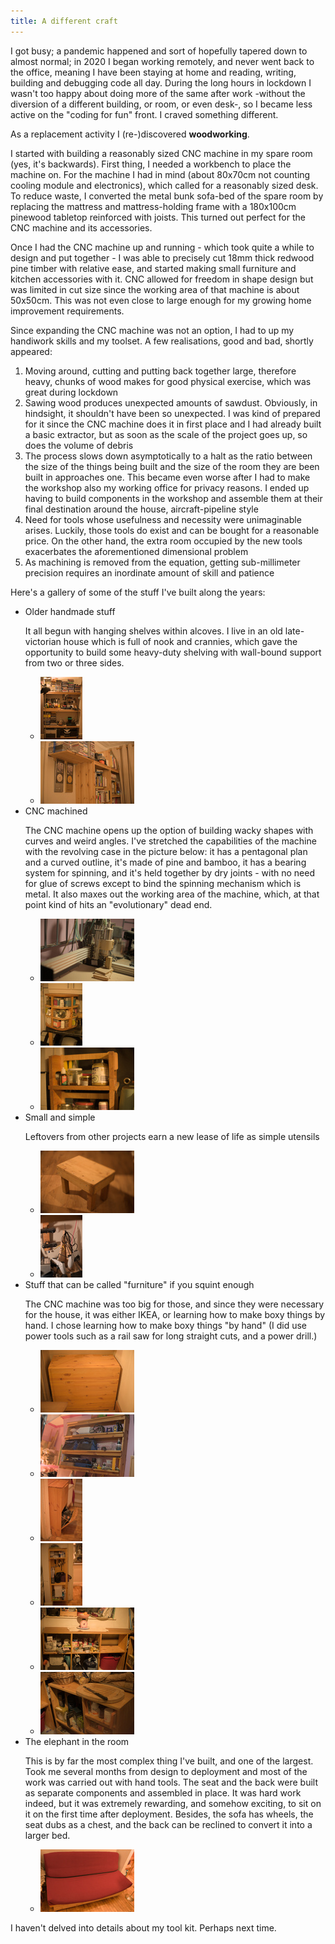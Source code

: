 ```yaml
---
title: A different craft
---
```


I got busy; a pandemic happened and sort of hopefully tapered down to almost normal; in 2020 I began working remotely,
and never went back to the office, meaning I have been staying at home and reading, writing, building and debugging code
all day. During the long hours in lockdown I wasn't too happy about doing more of the same after work -without the
diversion of a different building, or room, or even desk-, so I became less active on the "coding for fun" front. I
craved something different.

As a replacement activity I (re-)discovered **woodworking**.

I started with building a reasonably sized CNC machine in my spare room (yes, it's backwards). First thing, I needed a
workbench to place the machine on. For the machine I had in mind (about 80x70cm not counting cooling module and
electronics), which called for a reasonably sized desk. To reduce waste, I converted the metal bunk sofa-bed of the
spare room by replacing the mattress and mattress-holding frame with a 180x100cm pinewood tabletop reinforced with
joists. This turned out perfect for the CNC machine and its accessories.

Once I had the CNC machine up and running - which took quite a while to design and put together - I was able to
precisely cut 18mm thick redwood pine timber with relative ease, and started making small furniture and kitchen
accessories with it. CNC allowed for freedom in shape design but was limited in cut size since the working area of that
machine is about 50x50cm. This was not even close to large enough for my growing home improvement requirements.

Since expanding the CNC machine was not an option, I had to up my handiwork skills and my toolset. A few realisations,
good and bad, shortly appeared:

1. Moving around, cutting and putting back together large, therefore heavy, chunks of wood makes for good physical
   exercise, which was great during lockdown
2. Sawing wood produces unexpected amounts of sawdust. Obviously, in hindsight,
   it shouldn't have been so unexpected. I was kind of prepared for it since the CNC machine does it in first place and
   I had already built a basic extractor, but as soon as the scale of the project goes up, so does the volume of debris
3. The process slows down asymptotically to a halt as the ratio between the size of the things being built and the size
   of the room they are been built in approaches one. This became even worse after I had to make the workshop also my
   working office for privacy reasons. I ended up having to build components in the workshop and assemble them at their
   final destination around the house, aircraft-pipeline style
4. Need for tools whose usefulness and necessity were unimaginable arises. Luckily, those tools do exist and can be
   bought for a reasonable price. On the other hand, the extra room occupied by the new tools exacerbates the
   aforementioned dimensional problem
5. As machining is removed from the equation, getting sub-millimeter precision requires an inordinate amount of skill
   and patience

Here's a gallery of some of the stuff I've built along the years:

<div class="gallery">
   <ul>
      <li>Older handmade stuff
         <p>It all begun with hanging shelves within alcoves. I live in an old late-victorian house which is full of nook and crannies, which gave
         the opportunity to build some heavy-duty shelving with wall-bound support from two or three sides.</p>
         <ul>
            <li><a href="/img/Woodwork/20240317_0044.jpg" target="_blank"><img src="/img/Woodwork/T/20240317_0044.jpg" title="Wall shelves"/></a></li>
            <li><a href="/img/Woodwork/20240317_0047.jpg" target="_blank"><img src="/img/Woodwork/T/20240317_0047.jpg" title="Bookshelf"/></a></li>
         </ul>
      </li>
      <li>CNC machined
         <p>The CNC machine opens up the option of building wacky shapes with curves and weird angles. I've stretched the capabilities of the machine
         with the revolving case in the picture below: it has a pentagonal plan and a curved outline, it's made of pine and bamboo, it has a bearing 
         system for spinning, and it's held together by dry joints - with no need for glue of screws except to bind the spinning mechanism which is metal.
         It also maxes out the working area of the machine, which, at that point kind of hits an "evolutionary" dead end.</p>
         <ul>
            <li><a href="/img/Woodwork/20240317_0027.jpg" target="_blank"><img src="/img/Woodwork/T/20240317_0027.jpg" title="CNC machine"/></a></li>
            <li><a href="/img/Woodwork/20240317_0078.jpg" target="_blank"><img src="/img/Woodwork/T/20240317_0078.jpg" title="Revolving display case"/></a></li>
            <li><a href="/img/Woodwork/20240317_0072.jpg" target="_blank"><img src="/img/Woodwork/T/20240317_0072.jpg" title="Stackable tray"/></a></li>
         </ul>
      </li>
      <li>Small and simple
         <p>Leftovers from other projects earn a new lease of life as simple utensils</p>
         <ul>
            <li><a href="/img/Woodwork/20240317_0012.jpg" target="_blank"><img src="/img/Woodwork/T/20240317_0012.jpg" title="Footstool"/></a></li> 
            <li><a href="/img/Woodwork/20240317_0051.jpg" target="_blank"><img src="/img/Woodwork/T/20240317_0051.jpg" title="Gamepad holder"/></a></li>
         </ul>
      </li>
      <li>Stuff that can be called "furniture" if you squint enough
         <p>The CNC machine was too big for those, and since they were necessary for the house, it was either IKEA,
         or learning how to make boxy things by hand. I chose learning how to make boxy things "by hand" (I did use
         power tools such as a rail saw for long straight cuts, and a power drill.)</p>
         <ul>
            <li><a href="/img/Woodwork/20240317_0005.jpg" target="_blank"><img src="/img/Woodwork/T/20240317_0005.jpg" title="Bedside chest"/></a></li> 
            <li><a href="/img/Woodwork/20240317_0017.jpg" target="_blank"><img src="/img/Woodwork/T/20240317_0017.jpg" title="Wall rack"/></a></li>
            <li><a href="/img/Woodwork/20240317_0037.jpg" target="_blank"><img src="/img/Woodwork/T/20240317_0037.jpg" title="Shoe rack"/></a></li>
            <li><a href="/img/Woodwork/20240317_0050.jpg" target="_blank"><img src="/img/Woodwork/T/20240317_0050.jpg" title="Hallway landing rack"/> </a></li>
            <li><a href="/img/Woodwork/20240317_0084.jpg" target="_blank"><img src="/img/Woodwork/T/20240317_0084.jpg" title="Kitchen cabinet"/></a></li>
            <li><a href="/img/Woodwork/20240317_0086.jpg" target="_blank"><img src="/img/Woodwork/T/20240317_0086.jpg" title="Kitchen cabinet"/></a></li>
         </ul>
      </li>
      <li>The elephant in the room
         <p>This is by far the most complex thing I've built, and one of the largest. Took me several months from design to deployment
         and most of the work was carried out with hand tools. The seat and the back were built as separate components
         and assembled in place. It was hard work indeed, but it was extremely rewarding, and somehow exciting, 
         to sit on it on the first time after deployment. Besides, the sofa has wheels, the seat dubs as a chest, and the
         back can be reclined to convert it into a larger bed.</p>
         <ul>
            <li><a href="/img/Woodwork/20240317_0067.jpg" target="_blank"><img src="/img/Woodwork/T/20240317_0067.jpg" title="Sofa bed"/></a></li>
         </ul>
      </li>
   </ul>
</div>

I haven't delved into details about my tool kit. Perhaps next time.
